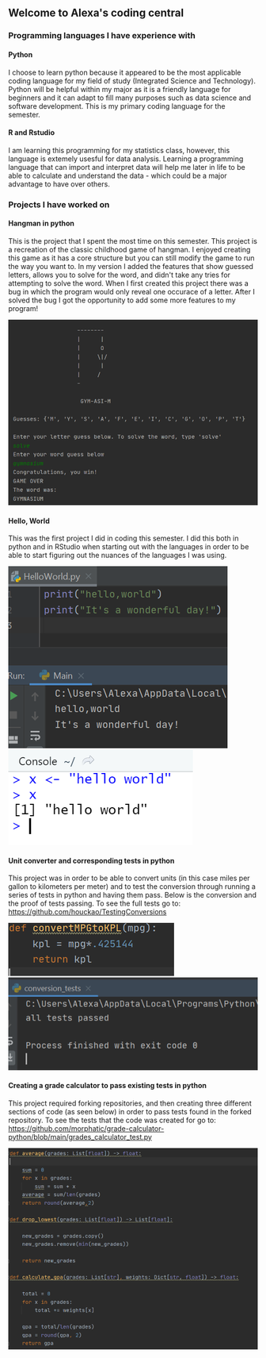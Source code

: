 ## Welcome to  Alexa's coding central 

### Programming languages I have experience with

#### Python
I choose to learn python because it appeared to be the most applicable coding language for my field of study (Integrated Science and Technology). Python will be helpful within my major as it is a friendly language for beginners and it can adapt to fill many purposes such as data science and software development. This is my primary coding language for the semester. 

#### R and Rstudio 
I am learning this programming for my statistics class, however, this language is extemely usesful for data analysis. Learning a programming language that can import and interpret data will help me later in life to be able to calculate and understand the data - which could be a major advantage to have over others.

### Projects I have worked on 
#### Hangman in python 
This is the project that I spent the most time on this semester. This project is a recreation of the classic childhood game of hangman. I enjoyed creating this game as it has a core structure but you can still modify the game to run the way you want to. In my version I added the features that show guessed letters, allows you to solve for the word, and didn't take any tries for attempting to solve the word. When I first created this project there was a bug in which the program would only reveal one occurace of a letter. After  I solved the bug I got the opportunity to add some more features to my program! 

![Hangman](FinishedHangman.PNG)


#### Hello, World
This was the first project I did in coding this semester. I did this both in python and in RStudio when starting out with the languages in order to be able to start figuring out the nuances of the languages I was using.

![helloWorld](HelloWorld.PNG)
![helloWorld](helloworldR.PNG)

#### Unit converter and corresponding tests in python 
This project was in order to be able to convert units (in this case miles per gallon to kilometers per meter) and to test the conversion through running a series of tests in python and having them pass. Below is the conversion and the proof of tests passing. To see the full tests go to: https://github.com/houckao/TestingConversions

![code](conversioncode.PNG)
![tests](conversiontests.PNG)

#### Creating a grade calculator to pass existing tests in python
This project required forking repositories, and then creating three different sections of code (as seen below) in order to pass tests found in the forked repository. To see the tests that the code was created for go to: https://github.com/morphatic/grade-calculator-python/blob/main/grades_calculator_test.py 

![Gradecalculation](gradecalc.PNG)

